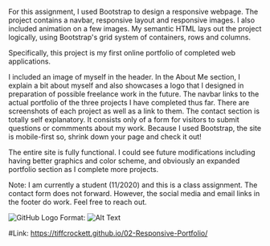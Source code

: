 For this assignment, I used Bootstrap to design a responsive webpage.  The project contains a navbar, responsive layout and responsive images. I also included animation on a few images.  My semantic HTML lays out the project logically, using Bootstrap's grid system of containers, rows and columns. 

Specifically, this project is my first online portfolio of completed web applications. 

I included an image of myself in the header.  In the About Me section, I explain a bit about myself and also showcases a logo that I designed in preparation of possible freelance work in the future. The navbar links to the actual portfolio of the three projects I have completed thus far.  There are screenshots of each project as well as a link to them. The contact section is totally self explanatory.  It consists only of a form for visitors to submit questions or commments about my work. Because I used Bootstrap, the site is mobile-first so, shrink down your page and check it out!

The entire site is fully functional. I could see future modifications including having better graphics and color scheme, and obviously an expanded portfolio section as I complete more projects. 

Note:  I am currently a student (11/2020) and this is a class assignment.  The contact form does not forward.  However, the social media and email links in the footer do work. Feel free to reach out.

![GitHub Logo](/images/portfolioScrnshot.png)
Format: ![Alt Text](url)

#Link: https://tiffcrockett.github.io/02-Responsive-Portfolio/
